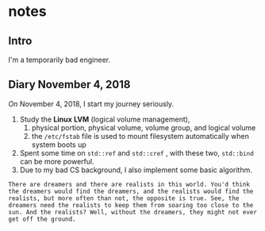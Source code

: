 # notes

## Intro

I'm a temporarily bad engineer.

## Diary November 4,  2018   

*On* November 4, 2018, I start my journey seriously.

1. Study the **Linux** **LVM** (logical volume management), 
   1. physical portion, physical volume, volume group, and logical volume
   2. the `/etc/fstab` file is used to mount filesystem automatically when system boots up
2. Spent some time on `std::ref` and `std::cref` , with these two, `std::bind` can be more powerful.
3. Due to my bad CS background, I also implement some basic algorithm.

```
There are dreamers and there are realists in this world. You'd think the dreamers would find the dreamers, and the realists would find the realists, but more often than not, the opposite is true. See, the dreamers need the realists to keep them from soaring too close to the sun. And the realists? Well, without the dreamers, they might not ever get off the ground.
```

